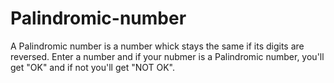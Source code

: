 # Palindromic-number
A Palindromic number is a number whick stays the same if its digits are reversed.
Enter a number and if your nubmer is a Palindromic number, you'll get "OK" and if not you'll get "NOT OK".
